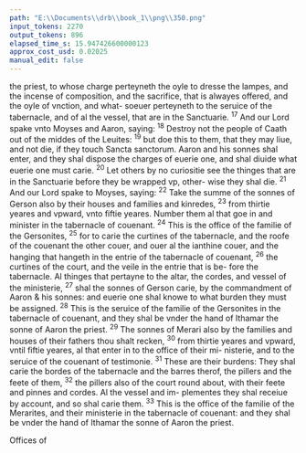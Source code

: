 ```yaml
---
path: "E:\\Documents\\drb\\book_1\\png\\350.png"
input_tokens: 2270
output_tokens: 896
elapsed_time_s: 15.947426600000123
approx_cost_usd: 0.02025
manual_edit: false
---
```

the priest, to whose charge perteyneth the oyle to dresse the
lampes, and the incense of composition, and the sacrifice,
that is alwayes offered, and the oyle of vnction, and what-
soeuer perteyneth to the seruice of the tabernacle, and of al
the vessel, that are in the Sanctuarie. <sup>17</sup> And our Lord spake
vnto Moyses and Aaron, saying: <sup>18</sup> Destroy not the people
of Caath out of the middes of the Leuites: <sup>19</sup> but doe this to
them, that they may liue, and not die, if they touch Sancta
sanctorum. Aaron and his sonnes shal enter, and they shal
dispose the charges of euerie one, and shal diuide what euerie
one must carie. <sup>20</sup> Let others by no curiositie see the thinges
that are in the Sanctuarie before they be wrapped vp, other-
wise they shal die. <sup>21</sup> And our Lord spake to Moyses, saying:
<sup>22</sup> Take the summe of the sonnes of Gerson also by their
houses and families and kinredes, <sup>23</sup> from thirtie yeares and
vpward, vnto fiftie yeares. Number them al that goe in and
minister in the tabernacle of couenant. <sup>24</sup> This is the office
of the familie of the Gersonites, <sup>25</sup> for to carie the curtines
of the tabernacle, and the roofe of the couenant the other
couer, and ouer al the ianthine couer, and the hanging that
hangeth in the entrie of the tabernacle of couenant, <sup>26</sup> the
curtines of the court, and the veile in the entrie that is be-
fore the tabernacle. Al thinges that pertayne to the altar, the
cordes, and vessel of the ministerie, <sup>27</sup> shal the sonnes of
Gerson carie, by the commandment of Aaron & his sonnes:
and euerie one shal knowe to what burden they must be
assigned. <sup>28</sup> This is the seruice of the familie of the Gersonites
in the tabernacle of couenant, and they shal be vnder the
hand of Ithamar the sonne of Aaron the priest. <sup>29</sup> The
sonnes of Merari also by the families and houses of their
fathers thou shalt recken, <sup>30</sup> from thirtie yeares and vpward,
vntil fiftie yeares, al that enter in to the office of their mi-
nisterie, and to the seruice of the couenant of testimonie.
<sup>31</sup> These are their burdens: They shal carie the bordes of
the tabernacle and the barres therof, the pillers and the
feete of them, <sup>32</sup> the pillers also of the court round about,
with their feete and pinnes and cordes. Al the vessel and im-
plementes they shal receiue by account, and so shal carie
them. <sup>33</sup> This is the office of the familie of the Merarites, and
their ministerie in the tabernacle of couenant: and they shal
be vnder the hand of Ithamar the sonne of Aaron the priest.

[^1]: See that by your negli- gence those that are next vnto you in- curre not of- fence, for so none shal be excused.

<aside>Offices of</aside>